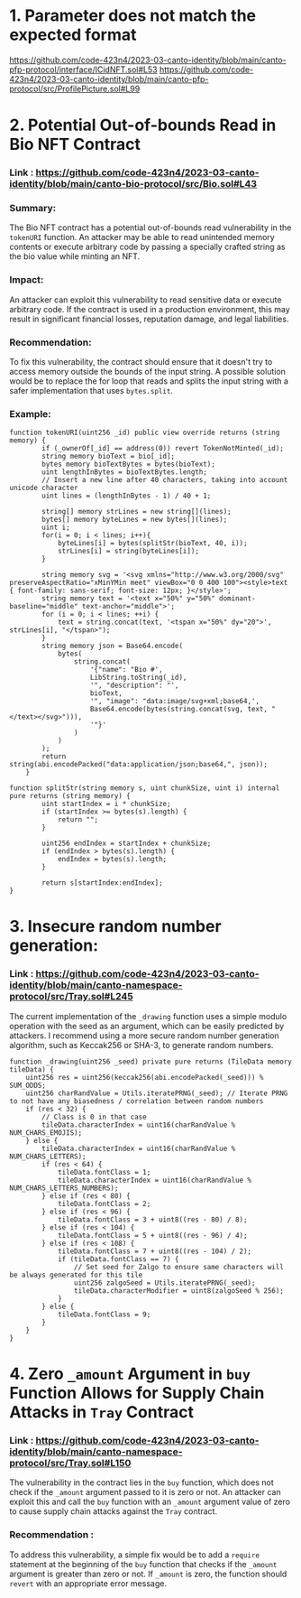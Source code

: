 # 1. Parameter does not match the expected format
https://github.com/code-423n4/2023-03-canto-identity/blob/main/canto-pfp-protocol/interface/ICidNFT.sol#L53
https://github.com/code-423n4/2023-03-canto-identity/blob/main/canto-pfp-protocol/src/ProfilePicture.sol#L99

# 2. Potential Out-of-bounds Read in Bio NFT Contract 
### Link : https://github.com/code-423n4/2023-03-canto-identity/blob/main/canto-bio-protocol/src/Bio.sol#L43
### Summary: 
The Bio NFT contract has a potential out-of-bounds read vulnerability in the `tokenURI` function. An attacker may be able to read unintended memory contents or execute arbitrary code by passing a specially crafted string as the bio value while minting an NFT.
### Impact: 
An attacker can exploit this vulnerability to read sensitive data or execute arbitrary code. If the contract is used in a production environment, this may result in significant financial losses, reputation damage, and legal liabilities.
### Recommendation: 
To fix this vulnerability, the contract should ensure that it doesn't try to access memory outside the bounds of the input string. A possible solution would be to replace the for loop that reads and splits the input string with a safer implementation that uses `bytes.split`.
### Example:
```
function tokenURI(uint256 _id) public view override returns (string memory) {
        if (_ownerOf[_id] == address(0)) revert TokenNotMinted(_id);
        string memory bioText = bio[_id];
        bytes memory bioTextBytes = bytes(bioText);
        uint lengthInBytes = bioTextBytes.length;
        // Insert a new line after 40 characters, taking into account unicode character
        uint lines = (lengthInBytes - 1) / 40 + 1;

        string[] memory strLines = new string[](lines);
        bytes[] memory byteLines = new bytes[](lines);
        uint i;
        for(i = 0; i < lines; i++){
            byteLines[i] = bytes(splitStr(bioText, 40, i));
            strLines[i] = string(byteLines[i]);
        }
        
        string memory svg = '<svg xmlns="http://www.w3.org/2000/svg" preserveAspectRatio="xMinYMin meet" viewBox="0 0 400 100"><style>text { font-family: sans-serif; font-size: 12px; }</style>';
        string memory text = '<text x="50%" y="50%" dominant-baseline="middle" text-anchor="middle">';
        for (i = 0; i < lines; ++i) {
            text = string.concat(text, '<tspan x="50%" dy="20">', strLines[i], "</tspan>");
        }
        string memory json = Base64.encode(
            bytes(
                string.concat(
                    '{"name": "Bio #',
                    LibString.toString(_id),
                    '", "description": "',
                    bioText,
                    '", "image": "data:image/svg+xml;base64,',
                    Base64.encode(bytes(string.concat(svg, text, "</text></svg>"))),
                    '"}'
                )
            )
        );
        return string(abi.encodePacked("data:application/json;base64,", json));
    }

function splitStr(string memory s, uint chunkSize, uint i) internal pure returns (string memory) {
        uint startIndex = i * chunkSize;
        if (startIndex >= bytes(s).length) {
            return "";
        }

        uint256 endIndex = startIndex + chunkSize;
        if (endIndex > bytes(s).length) {
            endIndex = bytes(s).length;
        }

        return s[startIndex:endIndex];
}
```
# 3. Insecure random number generation: 
### Link : https://github.com/code-423n4/2023-03-canto-identity/blob/main/canto-namespace-protocol/src/Tray.sol#L245
The current implementation of the `_drawing` function uses a simple modulo operation with the seed as an argument, which can be easily predicted by attackers. I recommend using a more secure random number generation algorithm, such as Keccak256 or SHA-3, to generate random numbers.
```
function _drawing(uint256 _seed) private pure returns (TileData memory tileData) {
    uint256 res = uint256(keccak256(abi.encodePacked(_seed))) % SUM_ODDS;
    uint256 charRandValue = Utils.iteratePRNG(_seed); // Iterate PRNG to not have any biasedness / correlation between random numbers
    if (res < 32) {
        // Class is 0 in that case
        tileData.characterIndex = uint16(charRandValue % NUM_CHARS_EMOJIS);
    } else {
        tileData.characterIndex = uint16(charRandValue % NUM_CHARS_LETTERS);
        if (res < 64) {
            tileData.fontClass = 1;
            tileData.characterIndex = uint16(charRandValue % NUM_CHARS_LETTERS_NUMBERS);
        } else if (res < 80) {
            tileData.fontClass = 2;
        } else if (res < 96) {
            tileData.fontClass = 3 + uint8((res - 80) / 8);
        } else if (res < 104) {
            tileData.fontClass = 5 + uint8((res - 96) / 4);
        } else if (res < 108) {
            tileData.fontClass = 7 + uint8((res - 104) / 2);
            if (tileData.fontClass == 7) {
                // Set seed for Zalgo to ensure same characters will be always generated for this tile
                uint256 zalgoSeed = Utils.iteratePRNG(_seed);
                tileData.characterModifier = uint8(zalgoSeed % 256);
            }
        } else {
            tileData.fontClass = 9;
        }
    }
}
```
# 4. Zero `_amount` Argument in `buy` Function Allows for Supply Chain Attacks in `Tray` Contract
### Link : https://github.com/code-423n4/2023-03-canto-identity/blob/main/canto-namespace-protocol/src/Tray.sol#L150
The vulnerability in the contract lies in the `buy` function, which does not check if the `_amount` argument passed to it is zero or not. An attacker can exploit this and call the `buy` function with an `_amount` argument value of zero to cause supply chain attacks against the `Tray` contract.
### Recommendation : 
To address this vulnerability, a simple fix would be to add a `require` statement at the beginning of the `buy` function that checks if the `_amount` argument is greater than zero or not. If `_amount` is zero, the function should `revert` with an appropriate error message.
